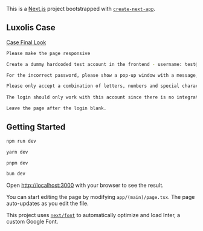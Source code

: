 This is a [Next.js](https://nextjs.org/) project bootstrapped with [`create-next-app`](https://github.com/vercel/next.js/tree/canary/packages/create-next-app).

## Luxolis Case

[Case Final Look](https://www.figma.com/file/YyNs6VBdwMUwdPdYUfXqXl/Login-Page-design-(Community)?type=design&node-id=0-1&t=Rf3cWEMKXdqybI3y-0)

```bash
Please make the page responsive

Create a dummy hardcoded test account in the frontend - username: test@luxpmsoft.com / Password: test1234!

For the incorrect password, please show a pop-up window with a message, "the provided password is wrong"

Please only accept a combination of letters, numbers and special character. If the user does not provide the right combination of the password, please show an alert message right below the inputfield. The alert message should be "Wrong combination"
 
The login should only work with this account since there is no integration with the backend.

Leave the page after the login blank.
```

## Getting Started

```bash
npm run dev

yarn dev

pnpm dev

bun dev
```

Open [http://localhost:3000](http://localhost:3000) with your browser to see the result.

You can start editing the page by modifying `app/(main)/page.tsx`. The page auto-updates as you edit the file.

This project uses [`next/font`](https://nextjs.org/docs/basic-features/font-optimization) to automatically optimize and load Inter, a custom Google Font.
